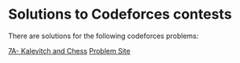 # Solutions to Codeforces contests
There are solutions for the following codeforces problems:

[7A- Kalevitch and Chess](https://github.com/ziad-awad/competitive-programming/blob/main/codeforces/7A.CPP)  [Problem Site](https://codeforces.com/problemset/problem/7/A)

